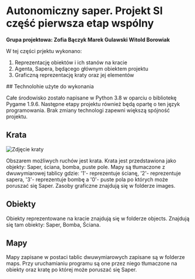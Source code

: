 # Autonomiczny saper. Projekt SI część pierwsza etap wspólny

<b>Grupa projektowa: Zofia Bączyk Marek Gulawski Witold Borowiak</b>

<p>W tej części prjektu wykonano:
  <ol>
    <li>Reprezentację obiektów i ich stanów na kracie</li>
    <li>Agenta, Sapera, będącego głównym obiektem projektu</li>
    <li>Graficzną reprezentację kraty oraz jej elementów</li>
  </ol>
 </p>
## Technolohie użyte do wykonania
<p>Całe środowisko zostało napisane w Python 3.8 w oparciu o bibliotekę Pygame 1.9.6. 
Następne etapy projektu również będą opartę o ten język programowania. 
Brak zmiany technologi zapewni większą spójność projektu.</p>

## Krata
![Zdjęcie kraty](https://drive.google.com/open?id=1qQnFF0h3g1D9mHqkVNUOfLFdXn_Xmhkc)

<p>Obszarem możliwych ruchów jest krata. Krata jest przedstawiona jako objekty: Saper, ściana, bomba, puste pole.
Mapy są tłumaczone z dwuwymiarowej tablicy gdzie: '1'- reprezentuje ścianę, '2'- reprezentuje sapera, '3'- reprezentuje bombę a '0'- puste pola po których może poruszać się Saper.
Zasoby graficzne znajdują się w folderze images.</p>

## Obiekty
<p>Obiekty reprezentowane na kracie znajdują się w folderze objects.
Znajdują się tam obiekty: Saper, Bomba, Ściana.</p>

## Mapy
<p>Mapy zapisane w postaci tablic dwuwymiarowych zapisane są w folderze maps. 
Przy uruchamianiu programu są one przez niego tłumaczone na obiekty oraz kratę po której może poruszać się Saper.</p>